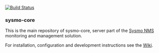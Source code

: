 [![Build Status](https://travis-ci.org/sysmo-nms/sysmo-core.svg?branch=master)](https://travis-ci.org/sysmo-nms/sysmo-core)
### sysmo-core

This is the main repository of sysmo-core, server part of
the [Sysmo NMS](http://www.sysmo.io) monitoring and management solution.

For installation, configuration and development instructions
see the [Wiki](https://github.com/ssbx/sysmo-core/wiki).
